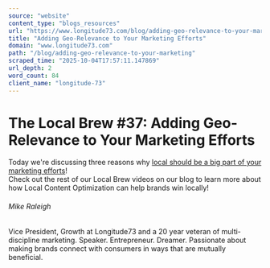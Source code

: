 ```yaml
---
source: "website"
content_type: "blogs_resources"
url: "https://www.longitude73.com/blog/adding-geo-relevance-to-your-marketing"
title: "Adding Geo-Relevance to Your Marketing Efforts"
domain: "www.longitude73.com"
path: "/blog/adding-geo-relevance-to-your-marketing"
scraped_time: "2025-10-04T17:57:11.147869"
url_depth: 2
word_count: 84
client_name: "longitude-73"
---
```


# The Local Brew #37: Adding Geo-Relevance to Your Marketing Efforts

Today we're discussing three reasons why [local should be a big part of your marketing efforts](/blog/add-geo-relevance-to-your-marketing)!  
Check out the rest of our Local Brew videos on our blog to learn more about how Local Content Optimization can help brands win locally!  

###### Mike Raleigh

Vice President, Growth at Longitude73 and a 20 year veteran of multi-discipline marketing. Speaker. Entrepreneur. Dreamer. Passionate about making brands connect with consumers in ways that are mutually beneficial.